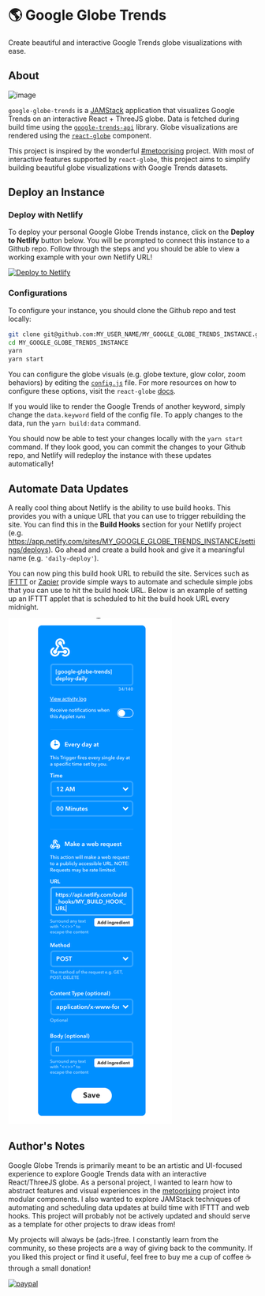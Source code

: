 # 🌎 Google Globe Trends

Create beautiful and interactive Google Trends globe visualizations with ease.

## About

![image](./demo.gif)

`google-globe-trends` is a [JAMStack][jamstack] application that visualizes Google Trends on an interactive React + ThreeJS globe. Data is fetched during build time using the [`google-trends-api`][google-trends-api] library. Globe visualizations are rendered using the [`react-globe`][react-globe-github] component.

This project is inspired by the wonderful [#metoorising][metoorising] project. With most of interactive features supported by `react-globe`, this project aims to simplify building beautiful globe visualizations with Google Trends datasets.

## Deploy an Instance

### Deploy with Netlify

To deploy your personal Google Globe Trends instance, click on the **Deploy to Netlify** button below. You will be prompted to connect this instance to a Github repo. Follow through the steps and you should be able to view a working example with your own Netlify URL!

[![Deploy to Netlify](https://www.netlify.com/img/deploy/button.svg)](https://app.netlify.com/start/deploy?repository=https://github.com/chrisrzhou/google-globe-trends)

### Configurations

To configure your instance, you should clone the Github repo and test locally:

```bash
git clone git@github.com:MY_USER_NAME/MY_GOOGLE_GLOBE_TRENDS_INSTANCE.git
cd MY_GOOGLE_GLOBE_TRENDS_INSTANCE
yarn
yarn start
```

You can configure the globe visuals (e.g. globe texture, glow color, zoom behaviors) by editing the [`config.js`][config-file] file. For more resources on how to configure these options, visit the `react-globe` [docs][react-globe-docs].

If you would like to render the Google Trends of another keyword, simply change the `data.keyword` field of the config file. To apply changes to the data, run the `yarn build:data` command.

You should now be able to test your changes locally with the `yarn start` command. If they look good, you can commit the changes to your Github repo, and Netlify will redeploy the instance with these updates automatically!

## Automate Data Updates

A really cool thing about Netlify is the ability to use build hooks. This provides you with a unique URL that you can use to trigger rebuilding the site. You can find this in the **Build Hooks** section for your Netlify project (e.g. https://app.netlify.com/sites/MY_GOOGLE_GLOBE_TRENDS_INSTANCE/settings/deploys). Go ahead and create a build hook and give it a meaningful name (e.g. `'daily-deploy'`).

You can now ping this build hook URL to rebuild the site. Services such as [IFTTT][ifttt] or [Zapier][zapier] provide simple ways to automate and schedule simple jobs that you can use to hit the build hook URL. Below is an example of setting up an IFTTT applet that is scheduled to hit the build hook URL every midnight.

![image](./ifttt_applet.png)

[config-file]: ./src/config.js
[jamstack]: https://jamstack.org/
[google-trends-api]: https://www.npmjs.com/package/google-trends-api
[react-globe-github]: https://github.com/chrisrzhou/react-globe
[react-globe-docs]: https://react-globe.netlify.com/
[metoorising]: https://metoorising.withgoogle.com/
[ifttt]: https://ifttt.com
[zapier]: https://zapier.com

## Author's Notes

Google Globe Trends is primarily meant to be an artistic and UI-focused experience to explore Google Trends data with an interactive React/ThreeJS globe. As a personal project, I wanted to learn how to abstract features and visual experiences in the [metoorising][metoorising] project into modular components. I also wanted to explore JAMStack techniques of automating and scheduling data updates at build time with IFTTT and web hooks. This project will probably not be actively updated and should serve as a template for other projects to draw ideas from!

My projects will always be (ads-)free. I constantly learn from the community, so these projects are a way of giving back to the community. If you liked this project or find it useful, feel free to buy me a cup of coffee ☕️ through a small donation!

[![paypal](https://img.shields.io/badge/Donate-PayPal-green.svg)](https://www.paypal.me/chrisrzhou/5)
